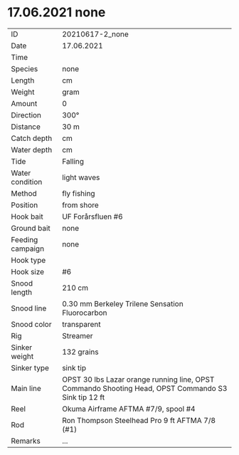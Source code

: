 # 17.06.2021 none

| | |
|---|---|
| ID | 20210617-2_none |
| Date | 17.06.2021 |
| Time | |
| Species | none |
| Length | cm |
| Weight | gram |
| Amount | 0 |
| Direction | 300° |
| Distance | 30 m |
| Catch depth | cm |
| Water depth | cm |
| Tide | Falling |
| Water condition | light waves |
| Method | fly fishing |
| Position | from shore |
| Hook bait | UF Forårsfluen #6 |
| Ground bait | none |
| Feeding campaign | none |
| Hook type | |
| Hook size | #6 |
| Snood length | 210 cm |
| Snood line | 0.30 mm Berkeley Trilene Sensation Fluorocarbon |
| Snood color | transparent |
| Rig | Streamer |
| Sinker weight | 132 grains |
| Sinker type | sink tip |
| Main line | OPST 30 lbs Lazar orange running line, OPST Commando Shooting Head, OPST Commando S3 Sink tip 12 ft |
| Reel | Okuma Airframe AFTMA #7/9, spool #4 |
| Rod | Ron Thompson Steelhead Pro 9 ft AFTMA 7/8 (#1) |
| Remarks | ... |
